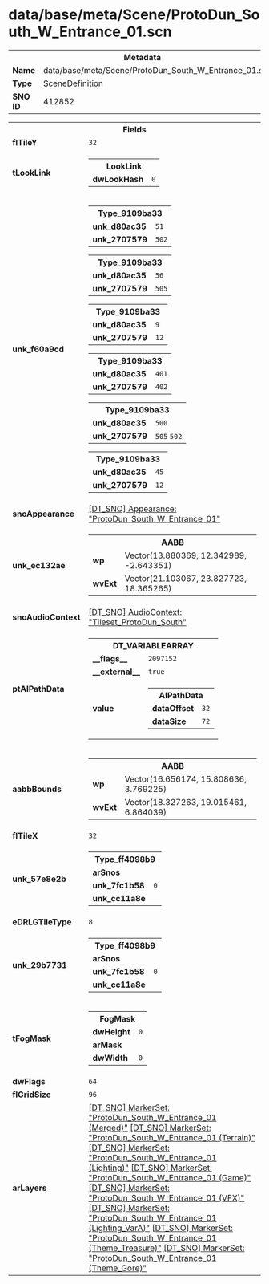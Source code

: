 <h1>data/base/meta/Scene/ProtoDun_South_W_Entrance_01.scn</h1><table><tr><th colspan="100%">Metadata</th></tr><tr><td><b>Name</b></td><td>data/base/meta/Scene/ProtoDun_South_W_Entrance_01.scn</td></tr><tr><td><b>Type</b></td><td>SceneDefinition</td></tr><tr><td><b>SNO ID</b></td><td>412852</td></tr></table>

<table><tr><th colspan="100%">Fields</th></tr><tr><td><b>flTileY</b></td><td><code>32</code></td></tr><tr><td><b>tLookLink</b></td><td><table><tr><th colspan="100%">LookLink</th></tr><tr><td><b>dwLookHash</b></td><td><code>0</code></td></tr></table>

</td></tr><tr><td><b>unk_f60a9cd</b></td><td><table><tr><th colspan="100%">Type_9109ba33</th></tr><tr><td><b>unk_d80ac35</b></td><td><code>51</code></td></tr><tr><td><b>unk_2707579</b></td><td><code>502</code>
</td></tr></table>


<table><tr><th colspan="100%">Type_9109ba33</th></tr><tr><td><b>unk_d80ac35</b></td><td><code>56</code></td></tr><tr><td><b>unk_2707579</b></td><td><code>505</code>
</td></tr></table>


<table><tr><th colspan="100%">Type_9109ba33</th></tr><tr><td><b>unk_d80ac35</b></td><td><code>9</code></td></tr><tr><td><b>unk_2707579</b></td><td><code>12</code>
</td></tr></table>


<table><tr><th colspan="100%">Type_9109ba33</th></tr><tr><td><b>unk_d80ac35</b></td><td><code>401</code></td></tr><tr><td><b>unk_2707579</b></td><td><code>402</code>
</td></tr></table>


<table><tr><th colspan="100%">Type_9109ba33</th></tr><tr><td><b>unk_d80ac35</b></td><td><code>500</code></td></tr><tr><td><b>unk_2707579</b></td><td><code>505</code>
<code>502</code>
</td></tr></table>


<table><tr><th colspan="100%">Type_9109ba33</th></tr><tr><td><b>unk_d80ac35</b></td><td><code>45</code></td></tr><tr><td><b>unk_2707579</b></td><td><code>12</code>
</td></tr></table>


</td></tr><tr><td><b>snoAppearance</b></td><td><a href="..\Appearance\ProtoDun_South_W_Entrance_01.app.md">[DT_SNO] Appearance: "ProtoDun_South_W_Entrance_01"</a></td></tr><tr><td><b>unk_ec132ae</b></td><td><table><tr><th colspan="100%">AABB</th></tr><tr><td><b>wp</b></td><td>Vector(13.880369, 12.342989, -2.643351)</td></tr><tr><td><b>wvExt</b></td><td>Vector(21.103067, 23.827723, 18.365265)</td></tr></table>

</td></tr><tr><td><b>snoAudioContext</b></td><td><a href="..\AudioContext\Tileset_ProtoDun_South.auc.md">[DT_SNO] AudioContext: "Tileset_ProtoDun_South"</a></td></tr><tr><td><b>ptAIPathData</b></td><td><table><tr><th colspan="100%">DT_VARIABLEARRAY</th></tr><tr><td><b>__flags__</b></td><td><code>2097152</code></td></tr><tr><td><b>__external__</b></td><td><code>true</code></td></tr><tr><td><b>value</b></td><td><table><tr><th colspan="100%">AIPathData</th></tr><tr><td><b>dataOffset</b></td><td><code>32</code></td></tr><tr><td><b>dataSize</b></td><td><code>72</code></td></tr></table>

</td></tr></table>

</td></tr><tr><td><b>aabbBounds</b></td><td><table><tr><th colspan="100%">AABB</th></tr><tr><td><b>wp</b></td><td>Vector(16.656174, 15.808636, 3.769225)</td></tr><tr><td><b>wvExt</b></td><td>Vector(18.327263, 19.015461, 6.864039)</td></tr></table>

</td></tr><tr><td><b>flTileX</b></td><td><code>32</code></td></tr><tr><td><b>unk_57e8e2b</b></td><td><table><tr><th colspan="100%">Type_ff4098b9</th></tr><tr><td><b>arSnos</b></td><td></td></tr><tr><td><b>unk_7fc1b58</b></td><td><code>0</code></td></tr><tr><td><b>unk_cc11a8e</b></td><td></td></tr></table>

</td></tr><tr><td><b>eDRLGTileType</b></td><td><code>8</code></td></tr><tr><td><b>unk_29b7731</b></td><td><table><tr><th colspan="100%">Type_ff4098b9</th></tr><tr><td><b>arSnos</b></td><td></td></tr><tr><td><b>unk_7fc1b58</b></td><td><code>0</code></td></tr><tr><td><b>unk_cc11a8e</b></td><td></td></tr></table>

</td></tr><tr><td><b>tFogMask</b></td><td><table><tr><th colspan="100%">FogMask</th></tr><tr><td><b>dwHeight</b></td><td><code>0</code></td></tr><tr><td><b>arMask</b></td><td></td></tr><tr><td><b>dwWidth</b></td><td><code>0</code></td></tr></table>

</td></tr><tr><td><b>dwFlags</b></td><td><code>64</code></td></tr><tr><td><b>flGridSize</b></td><td><code>96</code></td></tr><tr><td><b>arLayers</b></td><td><a href="..\MarkerSet\ProtoDun_South_W_Entrance_01 (Merged).mrk.md">[DT_SNO] MarkerSet: "ProtoDun_South_W_Entrance_01 (Merged)"</a>
<a href="..\MarkerSet\ProtoDun_South_W_Entrance_01 (Terrain).mrk.md">[DT_SNO] MarkerSet: "ProtoDun_South_W_Entrance_01 (Terrain)"</a>
<a href="..\MarkerSet\ProtoDun_South_W_Entrance_01 (Lighting).mrk.md">[DT_SNO] MarkerSet: "ProtoDun_South_W_Entrance_01 (Lighting)"</a>
<a href="..\MarkerSet\ProtoDun_South_W_Entrance_01 (Game).mrk.md">[DT_SNO] MarkerSet: "ProtoDun_South_W_Entrance_01 (Game)"</a>
<a href="..\MarkerSet\ProtoDun_South_W_Entrance_01 (VFX).mrk.md">[DT_SNO] MarkerSet: "ProtoDun_South_W_Entrance_01 (VFX)"</a>
<a href="..\MarkerSet\ProtoDun_South_W_Entrance_01 (Lighting_VarA).mrk.md">[DT_SNO] MarkerSet: "ProtoDun_South_W_Entrance_01 (Lighting_VarA)"</a>
<a href="..\MarkerSet\ProtoDun_South_W_Entrance_01 (Theme_Treasure).mrk.md">[DT_SNO] MarkerSet: "ProtoDun_South_W_Entrance_01 (Theme_Treasure)"</a>
<a href="..\MarkerSet\ProtoDun_South_W_Entrance_01 (Theme_Gore).mrk.md">[DT_SNO] MarkerSet: "ProtoDun_South_W_Entrance_01 (Theme_Gore)"</a>
</td></tr></table>

